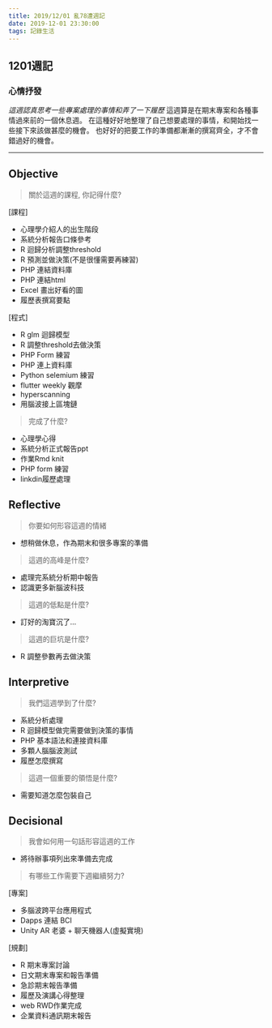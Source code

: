 ```yaml
---
title: 2019/12/01 亂78遭週記
date: 2019-12-01 23:30:00
tags: 記錄生活
---
```

## **1201週記**

### 心情抒發
*這週認真思考一些專案處理的事情和弄了一下履歷*
這週算是在期末專案和各種事情過來前的一個休息週。
在這種好好地整理了自己想要處理的事情，和開始找一些接下來該做甚麼的機會。
也好好的把要工作的準備都漸漸的撰寫齊全，才不會錯過好的機會。

---

## **Objective**

> 關於這週的課程, 你記得什麼?

[課程]
- 心理學介紹人的出生階段
- 系統分析報告口條參考
- R 迴歸分析調整threshold
- R 預測並做決策(不是很懂需要再練習)
- PHP 連結資料庫
- PHP 連結html
- Excel 畫出好看的圖
- 履歷表撰寫要點

[程式]
- R glm 迴歸模型
- R 調整threshold去做決策
- PHP Form 練習
- PHP 連上資料庫
- Python selemium 練習
- flutter weekly 觀摩
- hyperscanning
- 用腦波接上區塊鏈

> 完成了什麼?

- 心理學心得
- 系統分析正式報告ppt
- 作業Rmd knit
- PHP form 練習
- linkdin履歷處理


## **Reflective**

> 你要如何形容這週的情緒

* 想稍做休息，作為期末和很多專案的準備

> 這週的高峰是什麼?

* 處理完系統分析期中報告
* 認識更多新腦波科技

> 這週的低點是什麼?

* 訂好的淘寶沉了...

> 這週的巨坑是什麼?

* R 調整參數再去做決策

## **Interpretive**

> 我們這週學到了什麼?

- 系統分析處理
- R 迴歸模型做完需要做到決策的事情
- PHP 基本語法和連接資料庫
- 多顆人腦腦波測試
- 履歷怎麼撰寫

> 這週一個重要的領悟是什麼?

* 需要知道怎麼包裝自己

## **Decisional**

> 我會如何用一句話形容這週的工作

* 將待辦事項列出來準備去完成

> 有哪些工作需要下週繼續努力?

[專案]
- 多腦波跨平台應用程式
- Dapps 連結 BCI
- Unity AR 老婆 + 聊天機器人(虛擬實境)

[規劃]
- R 期末專案討論
- 日文期末專案和報告準備
- 急診期末報告準備
- 履歷及演講心得整理
- web RWD作業完成
- 企業資料通訊期末報告

